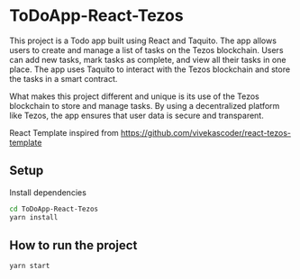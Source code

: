 # ToDoApp-React-Tezos

This project is a Todo app built using React and Taquito. The app allows users to create and manage a list of tasks on the Tezos blockchain. Users can add new tasks, mark tasks as complete, and view all their tasks in one place. The app uses Taquito to interact with the Tezos blockchain and store the tasks in a smart contract.

What makes this project different and unique is its use of the Tezos blockchain to store and manage tasks. By using a decentralized platform like Tezos, the app ensures that user data is secure and transparent.

React Template inspired from https://github.com/vivekascoder/react-tezos-template
## Setup

Install dependencies
```bash
cd ToDoApp-React-Tezos
yarn install
```


## How to run the project
```bash
yarn start
```
